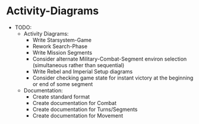 Activity-Diagrams
============

* TODO:
    * Activity Diagrams:
    	* Write Starsystem-Game
        * Rework Search-Phase
        * Write Mission Segments
        * Consider alternate Military-Combat-Segment environ selection (simultaneous rather than sequential)
        * Write Rebel and Imperial Setup diagrams
        * Consider checking game state for instant victory at the beginning or end of some segment
    * Documentation:
        * Create standard format
        * Create documentation for Combat
        * Create documentation for Turns/Segments
        * Create documentation for Movement
